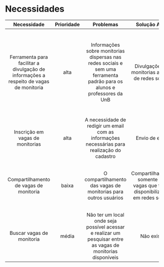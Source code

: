 # Necessidades

|Necessidade|Prioridade|Problemas|Solução Atual|Solução Proposta|
|:--:|:--:|:--:|:--:|:--:|
| Ferramenta para facilitar a divulgação de informações a respeito de vagas de monitoria | alta | Informações sobre monitorias dispersas nas redes sociais e sem uma ferramenta padrão para os alunos e professores da UnB | Divulgações de monitorias através de redes sociais | Uma aplicação web padrão para a comunidade acadêmica da UnB em que os professores poderiam disponibilizar informações sobre a monitoria de sua disciplina e os alunos se candidatariam para tal |
| Inscrição em vagas de monitorias | alta | A necessidade de redigir um email com as informações necessárias para realização do cadastro | Envio de email | Criação de um formulário no site que permita o envio das informações |
| Compartilhamento de vagas de monitoria | baixa | O compartilhamento das vagas de monitorias para outros usuários | Compartilhamento somente das vagas que foram disponibilizadas em redes sociais | Compartilhamento da página do site com as informações da monitoria e o formulário para realizar o cadastro |
| Buscar vagas de monitoria | média | Não ter um local onde seja possível acessar e realizar um pesquisar entre as vagas de monitorias disponíveis | Não existe | Permitir realizar pesquisas entre as monitorias cadastradas no site |
